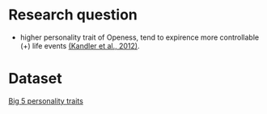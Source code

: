 # Research question 
- higher personality trait of Openess, tend to expirence more controllable (+) life events [(Kandler et al., 2012)](https://pubmed.ncbi.nlm.nih.gov/21822914/).

# Dataset 
[Big 5 personality traits](https://github.com/automoto/big-five-data)

